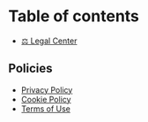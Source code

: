 # Table of contents

* [⚖ Legal Center](README.md)

## Policies

* [Privacy Policy](policies/privacy-policy.md)
* [Cookie Policy](policies/cookie-policy.md)
* [Terms of Use](policies/terms-of-use.md)
